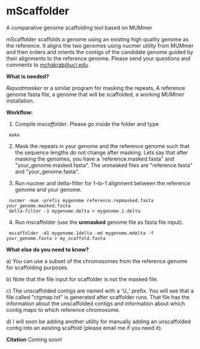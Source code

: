 # mScaffolder
A comparative genome scaffolding tool based on MUMmer 

mScaffolder scaffolds a genome using an existing high quality genome as the reference. It aligns the two genomes using nucmer utility from MUMmer and then orders and orients the contigs of the candidate genome guided by their alignments to the reference genome. Please send your questions and comments to mchakrab@uci.edu. 

<b>What is needed?</b>

<i>Repeatmasker</i> or a similar program for masking the repeats, A reference genome fasta file, a genome that will be scaffolded, a working <i>MUMmer</i> installation.

<b>Workflow:</b>

1. Compile <i>mscaffolder</i>. Please go inside the folder and type 

  ```
   make
  ```
2. Mask the repeats in your genome and the reference genome such that the sequence lengths do not change after masking. Lets say that after masking the genomes, you have a 'reference.masked.fasta" and "your_genome.masked.fasta". The unmasked files are "reference.fasta" and "your_genome.fasta".

3. Run nucmer and delta-filter for 1-to-1 alignment between the reference genome and your genome.

  ```
   nucmer -mum -prefix mygenome reference.repmasked.fasta your_genome.masked.fasta
   delta-filter -1 mygenome.delta > mygenome.1.delta
  ```
4. Run mscaffolder (use the <b>unmasked</b> genome file as fasta file input).

  ```
   mscaffolder -d1 mygenome.1delta -md mygenome.mdelta -f your_genome.fasta > my_scaffold.fasta
  ```

<b>What else do you need to know?</b>

  a) You can use a subset of the chromosomes from the reference genome for scaffolding purposes.
  
  b) Note that the file input for scaffolder is not the masked file.
  
  c) The unscaffolded contigs are named with a 'U_' prefix. You will see that a file called "ctgmap.txt" is generated after scaffolder runs. That file has the information about the unscaffolded contigs and information about which contig maps to which reference chromosome.
  
  d) I will soon be adding another utility for manually adding an unscaffolded contig into an existing scaffold (please email me if you need it).
  
<b>Citation</b>
Coming soon!



